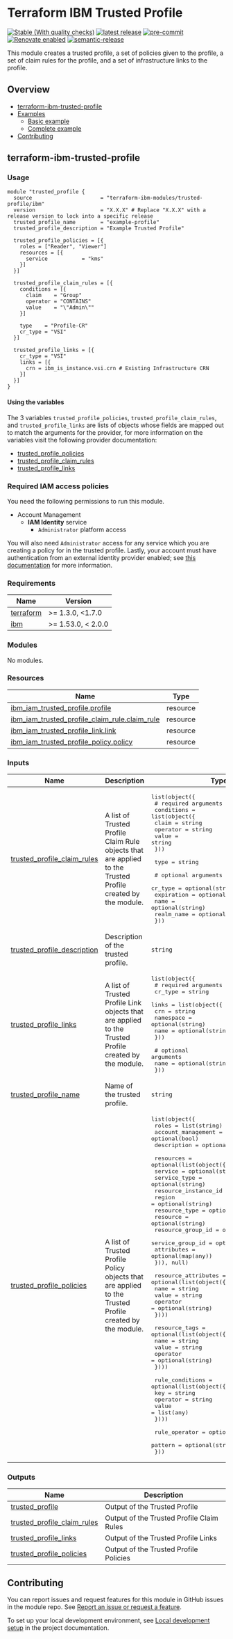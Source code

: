 <!-- Update the title -->
# Terraform IBM Trusted Profile

[![Stable (With quality checks)](https://img.shields.io/badge/Status-Stable%20(With%20quality%20checks)-green)](https://terraform-ibm-modules.github.io/documentation/#/badge-status)
[![latest release](https://img.shields.io/github/v/release/terraform-ibm-modules/terraform-ibm-trusted-profile?logo=GitHub&sort=semver)](https://github.com/terraform-ibm-modules/terraform-ibm-trusted-profile/releases/latest)
[![pre-commit](https://img.shields.io/badge/pre--commit-enabled-brightgreen?logo=pre-commit&logoColor=white)](https://github.com/pre-commit/pre-commit)
[![Renovate enabled](https://img.shields.io/badge/renovate-enabled-brightgreen.svg)](https://renovatebot.com/)
[![semantic-release](https://img.shields.io/badge/%20%20%F0%9F%93%A6%F0%9F%9A%80-semantic--release-e10079.svg)](https://github.com/semantic-release/semantic-release)

<!-- Add a description of module(s) in this repo -->
This module creates a trusted profile, a set of policies given to the profile, a set of claim rules for the profile, and a set of infrastructure links to the profile.

<!-- Below content is automatically populated via pre-commit hook -->
<!-- BEGIN OVERVIEW HOOK -->
## Overview
* [terraform-ibm-trusted-profile](#terraform-ibm-trusted-profile)
* [Examples](./examples)
    * [Basic example](./examples/basic)
    * [Complete example](./examples/complete)
* [Contributing](#contributing)
<!-- END OVERVIEW HOOK -->


<!--
If this repo contains any reference architectures, uncomment the heading below and links to them.
(Usually in the `/reference-architectures` directory.)
See "Reference architecture" in Authoring Guidelines in the public documentation at
https://terraform-ibm-modules.github.io/documentation/#/implementation-guidelines?id=reference-architecture
-->
<!-- ## Reference architectures -->


<!-- This heading should always match the name of the root level module (aka the repo name) -->
## terraform-ibm-trusted-profile

### Usage

```hcl
module "trusted_profile {
  source                      = "terraform-ibm-modules/trusted-profile/ibm"
  version                     = "X.X.X" # Replace "X.X.X" with a release version to lock into a specific release
  trusted_profile_name        = "example-profile"
  trusted_profile_description = "Example Trusted Profile"

  trusted_profile_policies = [{
    roles = ["Reader", "Viewer"]
    resources = [{
      service           = "kms"
    }]
  }]

  trusted_profile_claim_rules = [{
    conditions = [{
      claim    = "Group"
      operator = "CONTAINS"
      value    = "\"Admin\""
    }]

    type    = "Profile-CR"
    cr_type = "VSI"
  }]

  trusted_profile_links = [{
    cr_type = "VSI"
    links = [{
      crn = ibm_is_instance.vsi.crn # Existing Infrastructure CRN
    }]
  }]
}
```

#### Using the variables

The 3 variables `trusted_profile_policies`, `trusted_profile_claim_rules`, and `trusted_profile_links` are lists of objects whose fields are mapped out to match the arguments for the provider, for more information on the variables visit the following provider documentation:

* [trusted_profile_policies](https://registry.terraform.io/providers/IBM-Cloud/ibm/latest/docs/resources/iam_trusted_profile_policy)
* [trusted_profile_claim_rules](https://registry.terraform.io/providers/IBM-Cloud/ibm/latest/docs/resources/iam_trusted_profile_claim_rule)
* [trusted_profile_links](https://registry.terraform.io/providers/IBM-Cloud/ibm/latest/docs/resources/iam_trusted_profile_link)

### Required IAM access policies

You need the following permissions to run this module.

- Account Management
    - **IAM Identity** service
        - `Administrator` platform access

You will also need `Administrator` access for any service which you are creating a policy for in the trusted profile. Lastly, your account must have authentication from an external identity provider enabled; see [this documentation](https://cloud.ibm.com/docs/account?topic=account-idp-integration) for more information.

<!-- Below content is automatically populated via pre-commit hook -->
<!-- BEGINNING OF PRE-COMMIT-TERRAFORM DOCS HOOK -->
### Requirements

| Name | Version |
|------|---------|
| <a name="requirement_terraform"></a> [terraform](#requirement\_terraform) | >= 1.3.0, <1.7.0 |
| <a name="requirement_ibm"></a> [ibm](#requirement\_ibm) | >= 1.53.0, < 2.0.0 |

### Modules

No modules.

### Resources

| Name | Type |
|------|------|
| [ibm_iam_trusted_profile.profile](https://registry.terraform.io/providers/IBM-Cloud/ibm/latest/docs/resources/iam_trusted_profile) | resource |
| [ibm_iam_trusted_profile_claim_rule.claim_rule](https://registry.terraform.io/providers/IBM-Cloud/ibm/latest/docs/resources/iam_trusted_profile_claim_rule) | resource |
| [ibm_iam_trusted_profile_link.link](https://registry.terraform.io/providers/IBM-Cloud/ibm/latest/docs/resources/iam_trusted_profile_link) | resource |
| [ibm_iam_trusted_profile_policy.policy](https://registry.terraform.io/providers/IBM-Cloud/ibm/latest/docs/resources/iam_trusted_profile_policy) | resource |

### Inputs

| Name | Description | Type | Default | Required |
|------|-------------|------|---------|:--------:|
| <a name="input_trusted_profile_claim_rules"></a> [trusted\_profile\_claim\_rules](#input\_trusted\_profile\_claim\_rules) | A list of Trusted Profile Claim Rule objects that are applied to the Trusted Profile created by the module. | <pre>list(object({<br>    # required arguments<br>    conditions = list(object({<br>      claim    = string<br>      operator = string<br>      value    = string<br>    }))<br><br>    type = string<br><br>    # optional arguments<br>    cr_type    = optional(string)<br>    expiration = optional(number)<br>    name       = optional(string)<br>    realm_name = optional(string)<br>  }))</pre> | `null` | no |
| <a name="input_trusted_profile_description"></a> [trusted\_profile\_description](#input\_trusted\_profile\_description) | Description of the trusted profile. | `string` | `null` | no |
| <a name="input_trusted_profile_links"></a> [trusted\_profile\_links](#input\_trusted\_profile\_links) | A list of Trusted Profile Link objects that are applied to the Trusted Profile created by the module. | <pre>list(object({<br>    # required arguments<br>    cr_type = string<br>    links = list(object({<br>      crn       = string<br>      namespace = optional(string)<br>      name      = optional(string)<br>    }))<br><br>    # optional arguments<br>    name = optional(string)<br>  }))</pre> | `null` | no |
| <a name="input_trusted_profile_name"></a> [trusted\_profile\_name](#input\_trusted\_profile\_name) | Name of the trusted profile. | `string` | n/a | yes |
| <a name="input_trusted_profile_policies"></a> [trusted\_profile\_policies](#input\_trusted\_profile\_policies) | A list of Trusted Profile Policy objects that are applied to the Trusted Profile created by the module. | <pre>list(object({<br>    roles              = list(string)<br>    account_management = optional(bool)<br>    description        = optional(string)<br><br>    resources = optional(list(object({<br>      service              = optional(string)<br>      service_type         = optional(string)<br>      resource_instance_id = optional(string)<br>      region               = optional(string)<br>      resource_type        = optional(string)<br>      resource             = optional(string)<br>      resource_group_id    = optional(string)<br>      service_group_id     = optional(string)<br>      attributes           = optional(map(any))<br>    })), null)<br><br>    resource_attributes = optional(list(object({<br>      name     = string<br>      value    = string<br>      operator = optional(string)<br>    })))<br><br>    resource_tags = optional(list(object({<br>      name     = string<br>      value    = string<br>      operator = optional(string)<br>    })))<br><br>    rule_conditions = optional(list(object({<br>      key      = string<br>      operator = string<br>      value    = list(any)<br>    })))<br><br>    rule_operator = optional(string)<br>    pattern       = optional(string)<br>  }))</pre> | n/a | yes |

### Outputs

| Name | Description |
|------|-------------|
| <a name="output_trusted_profile"></a> [trusted\_profile](#output\_trusted\_profile) | Output of the Trusted Profile |
| <a name="output_trusted_profile_claim_rules"></a> [trusted\_profile\_claim\_rules](#output\_trusted\_profile\_claim\_rules) | Output of the Trusted Profile Claim Rules |
| <a name="output_trusted_profile_links"></a> [trusted\_profile\_links](#output\_trusted\_profile\_links) | Output of the Trusted Profile Links |
| <a name="output_trusted_profile_policies"></a> [trusted\_profile\_policies](#output\_trusted\_profile\_policies) | Output of the Trusted Profile Policies |
<!-- END OF PRE-COMMIT-TERRAFORM DOCS HOOK -->

## Contributing

You can report issues and request features for this module in GitHub issues in the module repo. See [Report an issue or request a feature](https://github.com/terraform-ibm-modules/.github/blob/main/.github/SUPPORT.md).

To set up your local development environment, see [Local development setup](https://terraform-ibm-modules.github.io/documentation/#/local-dev-setup) in the project documentation.
